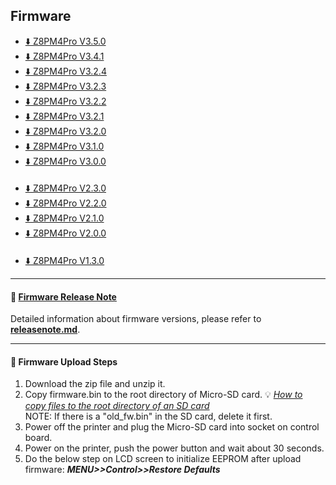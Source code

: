 ## Firmware
- [:arrow_down: Z8PM4Pro V3.5.0](./Z8PM4ProMK1_V3_5_0.zip)
- [:arrow_down: Z8PM4Pro V3.4.1](./Z8PM4ProMK1_V3_4_1.zip)
- [:arrow_down: Z8PM4Pro V3.2.4](./Z8PM4ProMK1_V3_2_4.zip)
- [:arrow_down: Z8PM4Pro V3.2.3](./Z8PM4ProMK1_V3_2_3.zip)
- [:arrow_down: Z8PM4Pro V3.2.2](./Z8PM4ProMK1_V3_2_2.zip)
- [:arrow_down: Z8PM4Pro V3.2.1](./Z8PM4ProMK1_V3_2_1.zip)
- [:arrow_down: Z8PM4Pro V3.2.0](./Z8PM4ProMK1_V3_2_0.zip)
- [:arrow_down: Z8PM4Pro V3.1.0](./Z8PM4ProMK1_V3_1_0.zip)
- [:arrow_down: Z8PM4Pro V3.0.0](./Z8PM4ProMK1_V3_0_0.zip)
####
- [:arrow_down: Z8PM4Pro V2.3.0](./Z8PM4ProMK1_V2_3_0.zip)
- [:arrow_down: Z8PM4Pro V2.2.0](./Z8PM4ProMK1_V2_2_0.zip)
- [:arrow_down: Z8PM4Pro V2.1.0](./Z8PM4ProMK1_V2_1_0.zip)
- [:arrow_down: Z8PM4Pro V2.0.0](./Z8PM4ProMK1_V2_0_0.zip)
####
- [:arrow_down: Z8PM4Pro V1.3.0 ](./Z8PM4ProMK1_V1_3_0.zip)

----
#### :blue_book: [Firmware Release Note](../releasenote.md)   
Detailed information about firmware versions, please refer to [**releasenote.md**](../releasenote.md).

----
#### :green_book: Firmware Upload Steps
1. Download the zip file and unzip it.
2. Copy firmware.bin to the root directory of Micro-SD card. :bulb: [*How to copy files to the root directory of an SD card*](https://techques.net/how-to-copy-a-file-to-the-root-of-an-sd-card/)      
NOTE: If there is a "old_fw.bin" in the SD card, delete it first.      
3. Power off the printer and plug the Micro-SD card into socket on control board.
4. Power on the printer, push the power button and wait about 30 seconds.
5. Do the below step on LCD screen to initialize EEPROM after upload firmware:  ***MENU>>Control>>Restore Defaults***